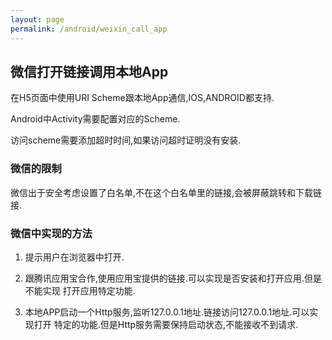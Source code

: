 ```yaml
---
layout: page
permalink: /android/weixin_call_app
---
```

## 微信打开链接调用本地App

在H5页面中使用URI Scheme跟本地App通信,IOS,ANDROID都支持.

Android中Activity需要配置对应的Scheme.

访问scheme需要添加超时时间,如果访问超时证明没有安装.



### 微信的限制
微信出于安全考虑设置了白名单,不在这个白名单里的链接,会被屏蔽跳转和下载链接.


### 微信中实现的方法

1. 提示用户在浏览器中打开.

2. 跟腾讯应用宝合作,使用应用宝提供的链接.可以实现是否安装和打开应用.但是不能实现
	打开应用特定功能.

3. 本地APP启动一个Http服务,监听127.0.0.1地址.链接访问127.0.0.1地址.可以实现打开
	特定的功能.但是Http服务需要保持启动状态,不能接收不到请求.
